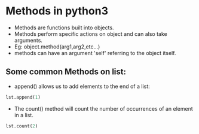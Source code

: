 # Methods in python3

* Methods are functions built into objects.
* Methods perform specific actions on object and can also take arguments.
* Eg: object.method(arg1,arg2,etc...)
* methods can have an argument 'self' referring to the object itself.
## Some common Methods on list: 
* append() allows us to add elements to the end of a list:
```python
lst.append(1)
``` 
* The count() method will count the number of occurrences of an element in a list.
```python
lst.count(2)
```